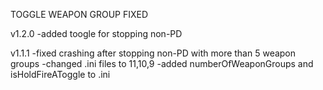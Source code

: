 TOGGLE WEAPON GROUP FIXED

v1.2.0
-added toogle for stopping non-PD

v1.1.1
-fixed crashing after stopping non-PD with more than 5 weapon groups
-changed .ini files to 11,10,9
-added numberOfWeaponGroups and isHoldFireAToggle to .ini